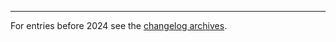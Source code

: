 [comment]: <> "NOTE! Ensure all images are added via the \[label\]\(link\) syntax!"

---
For entries before 2024 see the [changelog archives](https://github.com/apollographql/apollo-studio-community/tree/main/changelog-archives).
